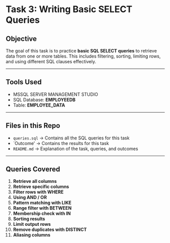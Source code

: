 # Task 3: Writing Basic SELECT Queries  

## Objective  
The goal of this task is to practice **basic SQL SELECT queries** to retrieve data from one or more tables. This includes filtering, sorting, limiting rows, and using different SQL clauses effectively.  

---

## Tools Used  
- MSSQL SERVER MANAGEMENT STUDIO
- SQL Database: **EMPLOYEEDB**  
- Table: **EMPLOYEE_DATA**  

---

##  Files in this Repo  
- `queries.sql` → Contains all the SQL queries for this task
- `Outcome'    → Contains the results for this task
- `README.md` → Explanation of the task, queries, and outcomes  

---

##  Queries Covered  

1. **Retrieve all columns**  
2. **Retrieve specific columns**  
3. **Filter rows with WHERE**  
4. **Using AND / OR**  
5. **Pattern matching with LIKE**  
6. **Range filter with BETWEEN**  
7. **Membership check with IN**  
8. **Sorting results**  
9. **Limit output rows**  
10. **Remove duplicates with DISTINCT**  
11. **Aliasing columns**  
    



